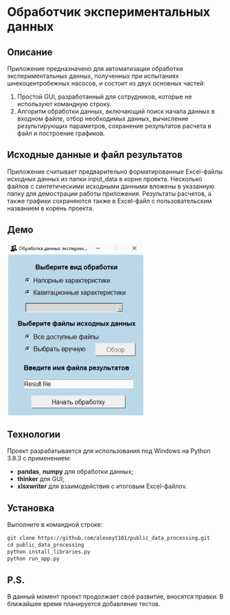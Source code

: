 # Обработчик экспериментальных данных

## Описание 
Приложение предназначено для автоматизации обработки экспериментальных данных, полученных при испытаниях шнекоцентробежных насосов, и состоит из двух основных частей: 
1. Простой GUI, разработанный для сотрудников, которые не используют командную строку.
2. Алгоритм обработки данных, включающий поиск начала данных в входном файле, отбор необходимых данных, вычисление результирующих параметров, сохранение результатов расчета в файл и построение графиков.

## Исходные данные и файл результатов
Приложение считывает предварительно форматированные Excel-файлы исходных данных из папки input_data в корне проекта. Несколько файлов с синтетическими исходными данными вложены в указанную папку для демострации работы приложения. 
Результаты расчетов, а также графики сохраняются также в Excel-файл с пользовательским названием в корень проекта.

## Демо

![image](https://github.com/alexeyt101/public_data_processing/blob/readme_creating/readme_assets/demo.gif)

## Технологии 

Проект разрабатывается для использования под Windows на Python 3.8.3 с применением:
- **pandas**, **numpy** для обработки данных;
- **thinker** для GUI;
- **xlsxwriter** для взаимодействия с итоговым Excel-файлоv.

## Установка 
Выполните в командной строке:
```
git clone https://github.com/alexeyt101/public_data_processing.git
cd public_data_processing
python install_libraries.py
python run_app.py
```

## P.S. 
В данный момент проект продолжает своё развитие, вносятся правки. В ближайшее время планируется добавление тестов. 

